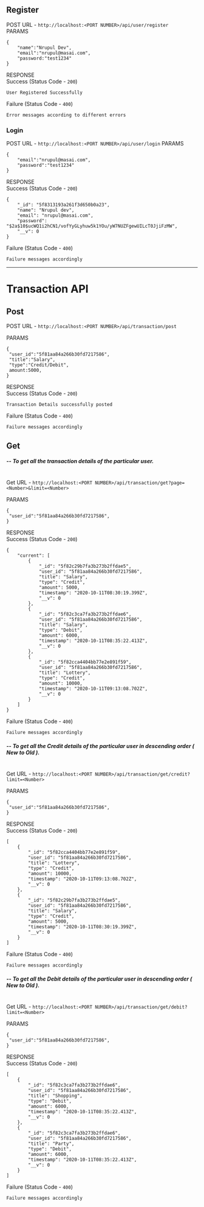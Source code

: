 ## Register
POST URL - `http://localhost:<PORT NUMBER>/api/user/register`  
PARAMS
```
{
    "name":"Nrupul Dev",
    "email":"nrupul@masai.com",
    "password:"test1234"
}
```
RESPONSE  
Success (Status Code - `200`)
```
User Registered Successfully
```
Failure (Status Code - `400`)
```
Error messages according to different errors
```
### Login
POST URL - `http://localhost:<PORT NUMBER>/api/user/login` 
PARAMS
```
{
    "email":"nrupul@masai.com",
    "password":"test1234"
}
```
RESPONSE  
Success (Status Code - `200`)
```
{
    "_id": "5f8313193a261f3d650b0a23",
    "name": "Nrupul dev",
    "email": "nrupul@masai.com",
    "password": "$2a$10$ucWQ1i2hCN1/vofYyGLyhuw5k1YOu/yW7NUZFgewUILcT0JjiFzMW",
    "__v": 0
}
```
Failure (Status Code - `400`)
```
Failure messages accordingly
```
------------------------------------------------------
# Transaction API

## Post
POST URL - `http://localhost:<PORT NUMBER>/api/transaction/post`

PARAMS
```
{
 "user_id":"5f81aa84a266b30fd7217586",
 "title":"Salary",
 "type":"Credit/Debit",
 amount:5000,
}
```
RESPONSE  
Success (Status Code - `200`)
```
Transaction Details successfully posted
```
Failure (Status Code - `400`)
```
Failure messages accordingly
```
## Get
##### -- To get all the transaction details of the particular user.
#
Get URL - `http://localhost:<PORT NUMBER>/api/transaction/get?page=<Number>&limit=<Number>`

PARAMS
```
{
 "user_id":"5f81aa84a266b30fd7217586",
}
```
RESPONSE  
Success (Status Code - `200`)
```
{
    "current": [
        {
            "_id": "5f82c29b7fa3b273b2ffdae5",
            "user_id": "5f81aa84a266b30fd7217586",
            "title": "Salary",
            "type": "Credit",
            "amount": 5000,
            "timestamp": "2020-10-11T08:30:19.399Z",
            "__v": 0
        },
        {
            "_id": "5f82c3ca7fa3b273b2ffdae6",
            "user_id": "5f81aa84a266b30fd7217586",
            "title": "Salary",
            "type": "Debit",
            "amount": 6000,
            "timestamp": "2020-10-11T08:35:22.413Z",
            "__v": 0
        },
        {
            "_id": "5f82cca4404bb77e2e891f59",
            "user_id": "5f81aa84a266b30fd7217586",
            "title": "Lottery",
            "type": "Credit",
            "amount": 10000,
            "timestamp": "2020-10-11T09:13:08.702Z",
            "__v": 0
        }
    ]
}
```
Failure (Status Code - `400`)
```
Failure messages accordingly
```
##### -- To get all the Credit details of the particular user in descending order ( New to Old ).
#
Get URL - `http://localhost:<PORT NUMBER>/api/transaction/get/credit?limit=<Number>`

PARAMS
```
{
 "user_id":"5f81aa84a266b30fd7217586",
}
```
RESPONSE  
Success (Status Code - `200`)
```
[
    {
        "_id": "5f82cca4404bb77e2e891f59",
        "user_id": "5f81aa84a266b30fd7217586",
        "title": "Lottery",
        "type": "Credit",
        "amount": 10000,
        "timestamp": "2020-10-11T09:13:08.702Z",
        "__v": 0
    },
    {
        "_id": "5f82c29b7fa3b273b2ffdae5",
        "user_id": "5f81aa84a266b30fd7217586",
        "title": "Salary",
        "type": "Credit",
        "amount": 5000,
        "timestamp": "2020-10-11T08:30:19.399Z",
        "__v": 0
    }
]
```
Failure (Status Code - `400`)
```
Failure messages accordingly
```
##### -- To get all the Debit details of the particular user in descending order ( New to Old ).
#
Get URL - `http://localhost:<PORT NUMBER>/api/transaction/get/debit?limit=<Number>`

PARAMS
```
{
 "user_id":"5f81aa84a266b30fd7217586",
}
```
RESPONSE  
Success (Status Code - `200`)
```
[
    {
        "_id": "5f82c3ca7fa3b273b2ffdae6",
        "user_id": "5f81aa84a266b30fd7217586",
        "title": "Shopping",
        "type": "Debit",
        "amount": 6000,
        "timestamp": "2020-10-11T08:35:22.413Z",
        "__v": 0
    },
    {
        "_id": "5f82c3ca7fa3b273b2ffdae6",
        "user_id": "5f81aa84a266b30fd7217586",
        "title": "Party",
        "type": "Debit",
        "amount": 6000,
        "timestamp": "2020-10-11T08:35:22.413Z",
        "__v": 0
    }
]
```
Failure (Status Code - `400`)
```
Failure messages accordingly
```

